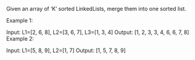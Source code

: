 Given an array of ‘K’ sorted LinkedLists, merge them into one sorted list.

Example 1:

Input: L1=[2, 6, 8], L2=[3, 6, 7], L3=[1, 3, 4]
Output: [1, 2, 3, 3, 4, 6, 6, 7, 8]
Example 2:

Input: L1=[5, 8, 9], L2=[1, 7]
Output: [1, 5, 7, 8, 9]